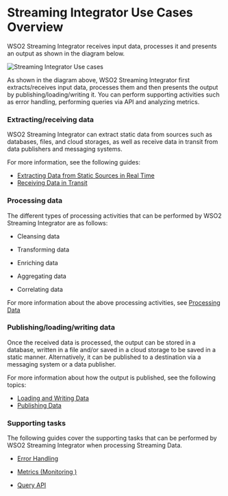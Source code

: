 # Streaming Integrator Use Cases Overview

WSO2 Streaming Integrator receives input data, processes it and presents an output as shown in the diagram below.

![Streaming Integrator Use cases]({{base_path}}/assets/img/streaming/use-cases-overview/use-cases-overview.png)

As shown in the diagram above, WSO2 Streaming Integrator first extracts/receives input data, processes them and then presents the output by publishing/loading/writing it. You can perform supporting activities such as error handling, performing queries via API and analyzing metrics.

### Extracting/receiving data

WSO2 Streaming Integrator can extract static data from sources such as databases, files, and cloud storages, as well as receive data in transit from data publishers and messaging systems.

For more information, see the following guides:

- [Extracting Data from Static Sources in Real Time](extracting-data-from-static-sources-in-real-time.md)
- [Receiving Data in Transit](receiving-data-in-transit.md)

### Processing data

The different types of processing activities that can be performed by WSO2 Streaming Integrator are as follows:

 - Cleansing data
 
 - Transforming data
 
 - Enriching data
 
 - Aggregating data
 
 - Correlating data
 
For more information about the above processing activities, see [Processing Data](processing-data.md)


### Publishing/loading/writing data

Once the received data is processed, the output can be stored in a database, written in a file and/or saved in a cloud storage to be saved in a static manner. Alternatively, it can be published to a destination via a messaging system or a data publisher.

For more information about how the output is published, see the following topics:

- [Loading and Writing Data](loading-and-writing-date.md)
- [Publishing Data](publishing-data-to-event-stream-consumers.md)


### Supporting tasks

The following guides cover the supporting tasks that can be performed by WSO2 Streaming Integrator when processing Streaming Data.

- [Error Handling](handling-errors.md)

- [Metrics (Monitoring )]({{base_path}}/admin/monitoring-si-performance-via-grafana.md)

- [Query API]({{base_path}}/ref/store-APIs.md)
 